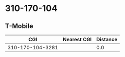 # 310-170-104
## T-Mobile


| CGI | Nearest CGI | Distance |
|-----|-------------|----------|
| 310-170-104-3281 |  | 0.0 |
